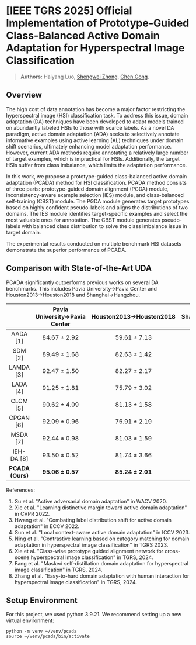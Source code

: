 # [IEEE TGRS 2025] Official Implementation of Prototype-Guided Class-Balanced Active Domain Adaptation for Hyperspectral Image Classification

> **Authors:** 
> Haiyang Luo, 
> [Shengwei Zhong](https://gsmis.njust.edu.cn/open/TutorInfo.aspx?dsbh=Qoo2!0IeRoObZTQBF7xlYA==&yxsh=z70ppxVSQAs=&zydm=SwsWR9zpmmw=), 
> [Chen Gong](https://gcatnjust.github.io/ChenGong/index.html).

## Overview
The high cost of data annotation has become a major factor restricting the hyperspectral image (HSI) classification task. 
To address this issue, domain adaptation (DA) techniques have been developed to adapt models trained on abundantly labeled 
HSIs to those with scarce labels. As a novel DA paradigm, active domain adaptation (ADA) seeks to selectively annotate informative examples using active learning (AL) techniques under domain shift scenarios, ultimately enhancing model adaptation performance. 
However, current ADA methods require annotating a relatively large number of target examples, which is impractical for HSIs. Additionally, the target HSIs suffer from class imbalance, which limits the adaptation performance.

In this work, we propose a prototype-guided class-balanced active domain adaptation (PCADA) method for HSI classification.
PCADA method consists of three parts: prototype-guided domain alignment (PGDA) module, inconsistency-aware example selection (IES)
module, and class-balanced self-training (CBST) module. The PGDA module generates target prototypes based on highly confident pseudo-labels and aligns the distributions of two domains. The IES module identifies target-specific examples and select the most valuable ones for annotation. The CBST module generates pseudo-labels with balanced class distribution to solve the class imbalance issue in target domain.

The experimental results conducted on multiple benchmark HSI datasets demonstrate the superior performance of PCADA.

## Comparison with State-of-the-Art UDA

PCADA significantly outperforms previous works on several DA benchmarks. This includes Pavia University→Pavia Center and Houston2013→Houston2018 and Shanghai→Hangzhou.

|                  | Pavia University→Pavia Center | Houston2013→Houston2018 | Shanghai→Hangzhou |
|:----------------:|:-----------------------------:|:-----------------------:|:-----------------:|
|     AADA [1]     |         84.67 ± 2.92          |      59.61 ± 7.13       |   73.02 ± 5.26    |
|     SDM [2]      |         89.49 ± 1.68          |      82.63 ± 1.42       |   92.41 ± 1.05    |
|    LAMDA [3]     |         92.47 ± 1.50          |      82.27 ± 2.17       |   93.59 ± 0.74    |
|     LADA [4]     |         91.25 ± 1.81          |      75.79 ± 3.02       |   90.77 ± 2.88    |
|     CLCM [5]     |         90.62 ± 4.09          |      81.13 ± 1.58       |   90.14 ± 1.55    |
|    CPGAN [6]     |         92.09 ± 0.96          |      76.91 ± 2.19       |   88.01 ± 2.98    |
|     MSDA [7]     |         92.44 ± 0.98          |      81.03 ± 1.59       |   92.77 ± 1.66    |
|    IEH-DA [8]    |         93.50 ± 0.52          |      81.74 ± 3.66       |   90.63 ± 1.70    |
| **PCADA (Ours)** |       **95.06 ± 0.57**        |    **85.24 ± 2.01**     | **96.10 ± 1.33**  |

References:

1. Su et al. "Active adversarial domain adaptation" in WACV 2020.
2. Xie et al. "Learning distinctive margin toward active domain adaptation" in CVPR 2022.
3. Hwang et al. "Combating label distribution shift for active domain adaptation" in ECCV 2022.
4. Sun et al. "Local context-aware active domain adaptation" in ICCV 2023.
5. Ning et al. "Contrastive learning based on category matching for domain adaptation in hyperspectral image classification" in TGRS 2023.
6. Xie et al. "Class-wise prototype guided alignment network for cross-scene hyperspectral image classification" in TGRS, 2024.
7. Fang et al. "Masked self-distillation domain adaptation for hyperspectral image classification" in TGRS, 2024.
8. Zhang et al. "Easy-to-hard domain adaptation with human interaction for hyperspectral image classification" in TGRS, 2024.

## Setup Environment

For this project, we used python 3.9.21. We recommend setting up a new virtual environment:

```shell
python -m venv ~/venv/pcada
source ~/venv/pcada/bin/activate
```
